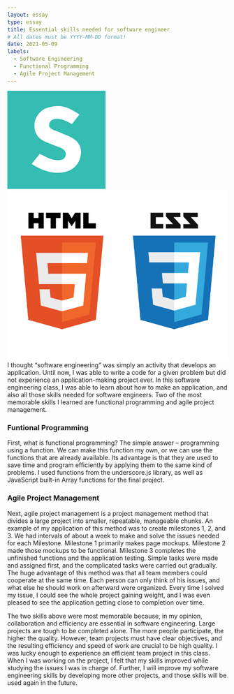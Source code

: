 ```yaml
---
layout: essay
type: essay
title: Essential skills needed for software engineer
# All dates must be YYYY-MM-DD format!
date: 2021-05-09
labels:
  - Software Engineering
  - Functional Programming
  - Agile Project Management
---
```

<div class="ui two column grid container">
  <div class="column">
    <img class="ui fluid image" src="../images/semantic_ui.png">
  </div>
  
  <div class="column">
    <img class="ui fluid image" src="../images/html_css.png">
  </div>
  
</div>
I thought “software engineering” was simply an activity that develops an application. Until now, I was able to write a code for a given problem but did not experience an application-making project ever. In this software engineering class, I was able to learn about how to make an application, and also all those skills needed for software engineers. Two of the most memorable skills I learned are functional programming and agile project management. 

### Funtional Programming
First, what is functional programming? The simple answer – programming using a function. We can make this function my own, or we can use the functions that are already available. Its advantage is that they are used to save time and program efficiently by applying them to the same kind of problems. I used functions from the underscore.js library, as well as JavaScript built-in Array functions for the final project.

### Agile Project Management
Next, agile project management is a project management method that divides a large project into smaller, repeatable, manageable chunks. An example of my application of this method was to create milestones 1, 2, and 3. We had intervals of about a week to make and solve the issues needed for each Milestone. Milestone 1 primarily makes page mockups. Milestone 2 made those mockups to be functional. Milestone 3 completes the unfinished functions and the application testing. Simple tasks were made and assigned first, and the complicated tasks were carried out gradually. The huge advantage of this method was that all team members could cooperate at the same time. Each person can only think of his issues, and what else he should work on afterward were organized. Every time I solved my issue, I could see the whole project gaining weight, and I was even pleased to see the application getting close to completion over time.

The two skills above were most memorable because, in my opinion, collaboration and efficiency are essential in software engineering. Large projects are tough to be completed alone. The more people participate, the higher the quality. However, team projects must have clear objectives, and the resulting efficiency and speed of work are crucial to be high quality. I was lucky enough to experience an efficient team project in this class. When I was working on the project, I felt that my skills improved while studying the issues I was in charge of. Further, I will improve my software engineering skills by developing more other projects, and those skills will be used again in the future.
